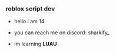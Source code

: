 ### roblox script dev

- hello i am  14.

- you can reach me on discord: sharkify_

- im learning **LUAU**

